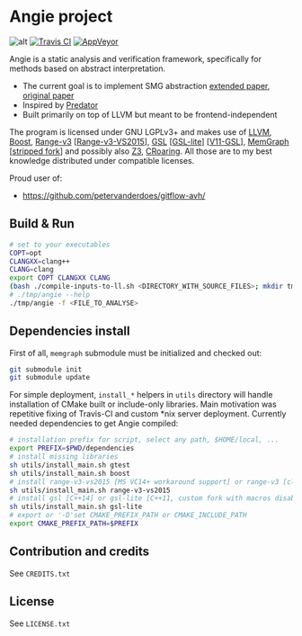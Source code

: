 Angie project
=============

![alt](https://cdn.travis-ci.org/images/favicon-076a22660830dc325cc8ed70e7146a59.png)
[![Travis CI](https://api.travis-ci.org/VeriFIT/angie.svg?branch=master)](https://travis-ci.org/VeriFIT/angie)
[![AppVeyor](https://ci.appveyor.com/api/projects/status/4edca1b2f3u0bxhb?svg=true)](https://ci.appveyor.com/project/VeriFIT/angie)


Angie is a static analysis and verification framework, specifically for methods based on abstract interpretation.

- The current goal is to implement SMG abstraction
  [extended paper]( http://www.fit.vutbr.cz/research/groups/verifit/tools/predator/FIT-TR-2012-04.pdf ), 
  [original paper]( http://link.springer.com/chapter/10.1007/978-3-642-38856-9_13 )
- Inspired by [Predator](https://github.com/kdudka/predator)
- Built primarily on top of LLVM but meant to be frontend-independent

The program is licensed under GNU LGPLv3+ and makes use of 
[LLVM](http://llvm.org), 
[Boost](http://boost.org), 
[Range-v3](https://github.com/ericniebler/range-v3) 
\[[Range-v3-VS2015](https://github.com/microsoft/Range-V3-VS2015)\], 
[GSL](https://github.com/Microsoft/GSL) 
\[[GSL-lite](https://github.com/microsoft/Range-V3-VS2015)\]
\[[V11-GSL](https://github.com/viboes/GSL)\],
[MemGraph](https://github.com/Moouseer/MemGraph)
\[[stripped fork](https://github.com/michkot/MemGraph)\]
and possibly also 
[Z3](https://github.com/Z3Prover/z3), 
[CRoaring](https://github.com/RoaringBitmap/CRoaring). 
All those are to my best knowledge distributed under compatible licenses.

Proud user of:
- https://github.com/petervanderdoes/gitflow-avh/

Build & Run
-----------
```sh
# set to your executables
COPT=opt
CLANGXX=clang++
CLANG=clang
export COPT CLANGXX CLANG
(bash ./compile-inputs-to-ll.sh <DIRECTORY_WITH_SOURCE_FILES>; mkdir tmp; cd tmp; cmake ../; make)
# ./tmp/angie --help
./tmp/angie -f <FILE_TO_ANALYSE>
```

Dependencies install
--------------------
First of all, `memgraph` submodule must be initialized and checked out:

```sh
git submodule init
git submodule update
```

For simple deployment, `install_*` helpers in `utils` directory will handle installation of CMake built or include-only libraries. Main motivation was repetitive fixing of Travis-CI and custom *nix server deployment.
Currently needed dependencies to get Angie compiled:
```sh
# installation prefix for script, select any path, $HOME/local, ...
export PREFIX=$PWD/dependencies
# install missing libraries
sh utils/install_main.sh gtest
sh utils/install_main.sh boost
# install range-v3-vs2015 [MS VC14+ workaround support] or range-v3 [clang/gcc ISO C++14]
sh utils/install_main.sh range-v3-vs2015
# install gsl [C++14] or gsl-lite [C++11, custom fork with macros disabled]
sh utils/install_main.sh gsl-lite
# export or '-D'set CMAKE_PREFIX_PATH or CMAKE_INCLUDE_PATH
export CMAKE_PREFIX_PATH=$PREFIX
```

Contribution and credits
-------
See `CREDITS.txt`

License
-------
See `LICENSE.txt`
